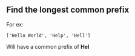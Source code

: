 ## Find the longest common prefix  
For ex: 
```
['Hello World', 'Help', 'Hell']
```
Will have a common prefix of **Hel**
